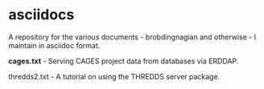 asciidocs
=========

A repository for the various documents - brobdingnagian and otherwise - I maintain in asciidoc format.

**cages.txt** - Serving CAGES project data from databases via ERDDAP.

thredds2.txt - A tutorial on using the THREDDS server package.
